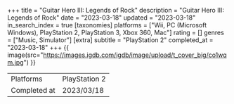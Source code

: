 +++
title = "Guitar Hero III: Legends of Rock"
description = "Guitar Hero III: Legends of Rock"
date = "2023-03-18"
updated = "2023-03-18"
in_search_index = true
[taxonomies]
platforms = ["Wii, PC (Microsoft Windows), PlayStation 2, PlayStation 3, Xbox 360, Mac"]
rating = []
genres = ["Music, Simulator"]
[extra]
subtitle = "PlayStation 2"
completed_at = "2023-03-18"
+++
{{ image(src="https://images.igdb.com/igdb/image/upload/t_cover_big/co1wqm.jpg") }}

|              |            |
| ------------ | ---------- |
| Platforms    | PlayStation 2 |
| Completed at | 2023/03/18 |

